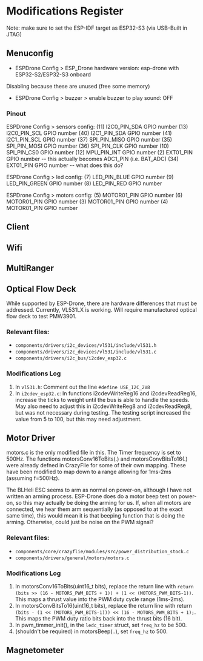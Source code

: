 # Modifications Register
Note: make sure to set the ESP-IDF target as ESP32-S3 (via USB-Built in JTAG)

## Menuconfig
- ESPDrone Config > ESP_Drone hardware version: esp-drone with ESP32-S2/ESP32-S3 onboard

Disabling because these are unused (free some memory)
- ESPDrone Config > buzzer > enable buzzer to play sound: OFF

### Pinout
ESPDrone Config > sensors config:
(11) I2C0_PIN_SDA GPIO number
(13) I2C0_PIN_SCL GPIO number
(40) I2C1_PIN_SDA GPIO number
(41) I2C1_PIN_SCL GPIO number
(37) SPI_PIN_MISO GPIO number
(35) SPI_PIN_MOSI GPIO number
(36) SPI_PIN_CLK GPIO number
(10) SPI_PIN_CS0 GPIO number
(12) MPU_PIN_INT GPIO number
(2) EXT01_PIN GPIO number -- this actually becomes ADC1_PIN (i.e. BAT_ADC)
(34) EXT01_PIN GPIO number -- what does this do?

ESPDrone Config > led config:
(7) LED_PIN_BLUE GPIO number
(9) LED_PIN_GREEN GPIO number
(8) LED_PIN_RED GPIO number

ESPDrone Config > motors config:
(5) MOTOR01_PIN GPIO number
(6) MOTOR01_PIN GPIO number
(3) MOTOR01_PIN GPIO number
(4) MOTOR01_PIN GPIO number

## Client

## Wifi

## MultiRanger

## Optical Flow Deck
While supported by ESP-Drone, there are hardware differences that must be addressed. Currently, VL531LX is working. Will require manufactured optical flow deck to test PMW3901.

### Relevant files:
- `components/drivers/i2c_devices/vl531/include/vl531.h`
- `components/drivers/i2c_devices/vl531/include/vl531.c`
- `components/drivers/i2c_bus/i2cdev_esp32.c`

### Modifications Log
1. In `vl531.h`: Comment out the line `#define USE_I2C_2V8`
2. In `i2cdev_esp32.c`: In functions i2cdevWriteReg16 and i2cdevReadReg16, increase the ticks to weight until the bus is able to handle the speeds. May also need to adjust this in i2cdevWriteReg8 and i2cdevReadReg8, but was not necessary during testing. The testing script increased the value from 5 to 100, but this may need adjustment. 

## Motor Driver
motors.c is the only modified file in this. The Timer frequency is set to 500Hz. The functions motorsConv16ToBits(.) and motorsConvBitsTo16(.) were already defned in CrazyFlie for some of their own mapping. These have been modified to map down to a range allowing for 1ms-2ms (assuming f=500Hz).

The BLHeli ESC seems to arm as normal on power-on, although I have not written an arming process. ESP-Drone does do a motor beep test on power-on, so this may actually be doing the arming for us. If, when all motors are connected, we hear them arm sequentially (as opposed to at the exact same time), this would mean it is that beeping function that is doing the arming. Otherwise, could just be noise on the PWM signal?

### Relevant files:
- `components/core/crazyflie/modules/src/power_distribution_stock.c`
- `components/drivers/general/motors/motors.c`

### Modifications Log
1. In motorsConv16ToBits(uint16_t bits), replace the return line with `return (bits >> (16 - MOTORS_PWM_BITS + 1)) + (1 << (MOTORS_PWM_BITS-1))`. This maps a thrust value into the PWM duty cycle range (1ms-2ms).
2. In motorsConvBitsTo16(uint16_t bits), replace the return line with return `(bits - (1 << (MOTORS_PWM_BITS-1))) << (16 - MOTORS_PWM_BITS + 1);`. This maps the PWM duty ratio bits back into the thrust bits (16 bit).
3. In pwm_timmer_init(), in the `ledc_timer` struct, set `freq_hz` to be 500.
4. (shouldn't be required) in motorsBeep(..), set `freq_hz` to 500.


## Magnetometer

